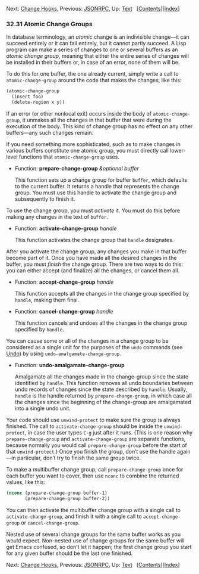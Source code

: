 

Next: [Change Hooks](Change-Hooks.html), Previous: [JSONRPC](JSONRPC.html), Up: [Text](Text.html)   \[[Contents](index.html#SEC_Contents "Table of contents")]\[[Index](Index.html "Index")]

### 32.31 Atomic Change Groups

In database terminology, an *atomic* change is an indivisible change—it can succeed entirely or it can fail entirely, but it cannot partly succeed. A Lisp program can make a series of changes to one or several buffers as an *atomic change group*, meaning that either the entire series of changes will be installed in their buffers or, in case of an error, none of them will be.

To do this for one buffer, the one already current, simply write a call to `atomic-change-group` around the code that makes the changes, like this:

```lisp
(atomic-change-group
  (insert foo)
  (delete-region x y))
```

If an error (or other nonlocal exit) occurs inside the body of `atomic-change-group`, it unmakes all the changes in that buffer that were during the execution of the body. This kind of change group has no effect on any other buffers—any such changes remain.

If you need something more sophisticated, such as to make changes in various buffers constitute one atomic group, you must directly call lower-level functions that `atomic-change-group` uses.

*   Function: **prepare-change-group** *\&optional buffer*

    This function sets up a change group for buffer `buffer`, which defaults to the current buffer. It returns a handle that represents the change group. You must use this handle to activate the change group and subsequently to finish it.

To use the change group, you must *activate* it. You must do this before making any changes in the text of `buffer`.

*   Function: **activate-change-group** *handle*

    This function activates the change group that `handle` designates.

After you activate the change group, any changes you make in that buffer become part of it. Once you have made all the desired changes in the buffer, you must *finish* the change group. There are two ways to do this: you can either accept (and finalize) all the changes, or cancel them all.

*   Function: **accept-change-group** *handle*

    This function accepts all the changes in the change group specified by `handle`, making them final.

<!---->

*   Function: **cancel-change-group** *handle*

    This function cancels and undoes all the changes in the change group specified by `handle`.

You can cause some or all of the changes in a change group to be considered as a single unit for the purposes of the `undo` commands (see [Undo](Undo.html)) by using `undo-amalgamate-change-group`.

*   Function: **undo-amalgamate-change-group**

    Amalgamate all the changes made in the change-group since the state identified by `handle`. This function removes all undo boundaries between undo records of changes since the state described by `handle`. Usually, `handle` is the handle returned by `prepare-change-group`, in which case all the changes since the beginning of the change-group are amalgamated into a single undo unit.

Your code should use `unwind-protect` to make sure the group is always finished. The call to `activate-change-group` should be inside the `unwind-protect`, in case the user types `C-g` just after it runs. (This is one reason why `prepare-change-group` and `activate-change-group` are separate functions, because normally you would call `prepare-change-group` before the start of that `unwind-protect`.) Once you finish the group, don’t use the handle again—in particular, don’t try to finish the same group twice.

To make a multibuffer change group, call `prepare-change-group` once for each buffer you want to cover, then use `nconc` to combine the returned values, like this:

```lisp
(nconc (prepare-change-group buffer-1)
       (prepare-change-group buffer-2))
```

You can then activate the multibuffer change group with a single call to `activate-change-group`, and finish it with a single call to `accept-change-group` or `cancel-change-group`.

Nested use of several change groups for the same buffer works as you would expect. Non-nested use of change groups for the same buffer will get Emacs confused, so don’t let it happen; the first change group you start for any given buffer should be the last one finished.

Next: [Change Hooks](Change-Hooks.html), Previous: [JSONRPC](JSONRPC.html), Up: [Text](Text.html)   \[[Contents](index.html#SEC_Contents "Table of contents")]\[[Index](Index.html "Index")]
